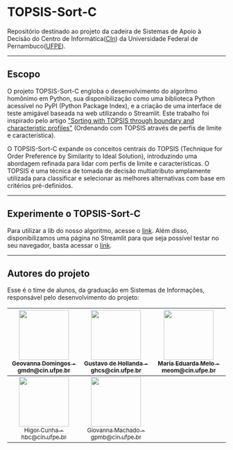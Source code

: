 # TOPSIS-Sort-C
Repositório destinado ao projeto da cadeira de Sistemas de Apoio à Decisão do Centro de Informática([CIn](https://portal.cin.ufpe.br/)) da Universidade Federal de Pernambuco([UFPE](https://www.ufpe.br)). 

------

## Escopo

O projeto TOPSIS-Sort-C engloba o desenvolvimento do algoritmo homônimo em Python, sua disponibilização como uma biblioteca Python acessível no PyPI (Python Package Index), e a criação de uma interface de teste amigável baseada na web utilizando o Streamlit. Este trabalho foi inspirado pelo artigo ["Sorting with TOPSIS through boundary and characteristic profiles"](https://doi.org/10.1016/j.cie.2020.106328) (Ordenando com TOPSIS através de perfis de limite e característica).

O TOPSIS-Sort-C expande os conceitos centrais do TOPSIS (Technique for Order Preference by Similarity to Ideal Solution), introduzindo uma abordagem refinada para lidar com perfis de limite e características. O TOPSIS é uma técnica de tomada de decisão multiatributo amplamente utilizada para classificar e selecionar as melhores alternativas com base em critérios pré-definidos.

------

## Experimente o TOPSIS-Sort-C

Para utilizar a lib do nosso algoritmo, acesse o [link](https://pypi.org/project/TOPSIS-Sort-C/). Além disso, disponibilizamos uma página no Streamlit para que seja possível testar no seu navegador, basta acessar o [link](https://topsis-sort-c.streamlit.app/).

------

## Autores do projeto

Esse é o time de alunos, da graduação em Sistemas de Informações, responsável pelo desenvolvimento do projeto:

| [<img src="https://avatars.githubusercontent.com/u/53124770?v=4" width=115><br><sub>Geovanna Domingos - gmdn@cin.ufpe.br </sub>](https://github.com/geovannaadomingos) |  [<img src="https://avatars.githubusercontent.com/u/104395661?v=4" width=115><br><sub>Gustavo de Hollanda - ghcs@cin.ufpe.br </sub>](https://github.com/gustavo-ghcs) |  [<img src="https://avatars.githubusercontent.com/u/103337809?v=4" width=115><br><sub>Maria Eduarda Melo - meom@cin.ufpe.br </sub>](https://github.com/Madu218) |
| :---: | :---: | :---:
| [<img src="https://avatars.githubusercontent.com/u/116587792?v=4" width=115><br><sub>Higor Cunha - hbc@cin.ufpe.br</sub>](https://github.com/higorcunha1) |  [<img src="https://avatars.githubusercontent.com/u/86128256?v=4" width=115><br><sub>Giovanna Machado - gpmb@cin.ufpe.br</sub>](https://github.com/giovannamachado) |